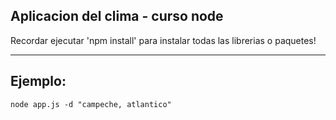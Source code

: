 ## Aplicacion del clima - curso node



Recordar ejecutar 'npm install' para instalar todas las librerias o paquetes!


---------------------------------------------------------------
## Ejemplo:
```
node app.js -d "campeche, atlantico"
```